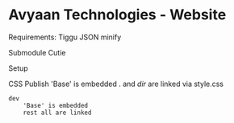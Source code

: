 Avyaan Technologies - Website
==============

Requirements:
	Tiggu
		JSON minify
		
Submodule
	Cutie

Setup
	
	
CSS
	Publish
		'Base' is embedded
		. and $dir$ are linked via style.css

	dev
		'Base' is embedded
		rest all are linked
